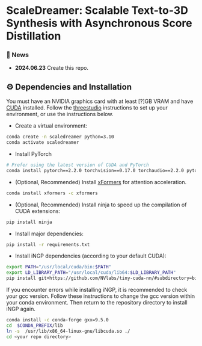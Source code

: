 # ScaleDreamer: Scalable Text-to-3D Synthesis with Asynchronous Score Distillation

### 📢 News

- **2024.06.23** Create this repo.

## ⚙️ Dependencies and Installation
You must have an NVIDIA graphics card with at least [?]GB VRAM and have [CUDA](https://developer.nvidia.com/cuda-downloads) installed. Follow the [threestudio](https://github.com/threestudio-project/threestudio) instructions to set up your environment, or use the instructions below.
- Create a virtual environment:

```sh
conda create -n scaledreamer python=3.10
conda activate scaledreamer
```
- Install PyTorch
```sh
# Prefer using the latest version of CUDA and PyTorch 
conda install pytorch==2.2.0 torchvision==0.17.0 torchaudio==2.2.0 pytorch-cuda=12.1 -c pytorch -c nvidia
```
- (Optional, Recommended) Install [xFormers](https://github.com/facebookresearch/xformers) for attention acceleration.
```sh
conda install xformers -c xformers
```
- (Optional, Recommended) Install ninja to speed up the compilation of CUDA extensions:

```sh
pip install ninja
```

- Install major dependencies:

```sh
pip install -r requirements.txt
```
- Install iNGP dependencies (according to your default CUDA):

```sh
export PATH="/usr/local/cuda/bin:$PATH"
export LD_LIBRARY_PATH="/usr/local/cuda/lib64:$LD_LIBRARY_PATH"
pip install git+https://github.com/NVlabs/tiny-cuda-nn/#subdirectory=bindings/torch
```
If you encounter errors while installing iNGP, it is recommended to check your gcc version. Follow these instructions to change the gcc version within your conda environment. Then return to the repository directory to install iNGP again.
 ```sh
conda install -c conda-forge gxx=9.5.0
cd  $CONDA_PREFIX/lib
ln -s  /usr/lib/x86_64-linux-gnu/libcuda.so ./
cd <your repo directory>
```
